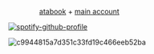 ⠀⠀⠀⠀⠀⠀[atabook](https://xiaoozhengzhou.atabook.org) + [main account](https://github.com/xiao-zhengzhou)

<!-- hi -->
[![spotify-github-profile](https://spotify-github-profile.kittinanx.com/api/view?uid=31eoartwwvi7637xugf2xowzc2d4&cover_image=true&theme=natemoo-re&show_offline=false&background_color=0e1414&interchange=false&bar_color=d1d0ba&bar_color_cover=false)](https://spotify-github-profile.kittinanx.com/api/view?uid=31eoartwwvi7637xugf2xowzc2d4&redirect=true)

<!-- png -->

![c9944815a7d351c33fd19c466eeb52ba](https://github.com/user-attachments/assets/5f293e76-5ca6-4697-8ebc-84e5c9de03b2)
